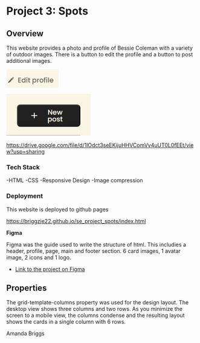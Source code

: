 # Project 3: Spots

## Overview

This website provides a photo and profile of Bessie Coleman with a variety of outdoor images. There is a button to edit the profile and a button to post additional images.

![alt text](<Screenshot 2025-02-17 105150.png>)

![alt text](<Screenshot 2025-02-17 105140.png>)

https://drive.google.com/file/d/1lOdct3seEKijuHHVComVy4uUT0L0fEEt/view?usp=sharing

### Tech Stack

-HTML
-CSS
-Responsive Design
-Image compression

### Deployment

This website is deployed to github pages

https://briggzie22.github.io/se_project_spots/index.html

**Figma**

Figma was the guide used to write the structure of html. This includies a header, profile, page, main and footer section. 6 card images, 1 avatar image, 2 icons and 1 logo.

- [Link to the project on Figma](https://www.figma.com/file/BBNm2bC3lj8QQMHlnqRsga/Sprint-3-Project-%E2%80%94-Spots?type=design&node-id=2%3A60&mode=design&t=afgNFybdorZO6cQo-1)

## Properties

The grid-template-columns property was used for the design layout. The desktop view shows three columns and two rows. As you minimize the screen to a mobile view, the columns condense and the resulting layout shows the cards in a single column with 6 rows.

Amanda Briggs
